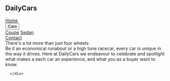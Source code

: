 <!DOCTYPE html>
<html lang="en">

<head>
  <link rel="stylesheet" type="text/css" href="assets/css/style.css">
  <meta charset="UTF-8">
  <meta name="viewport" content="width=device-width, initial-scale=1.0">
  <meta http-equiv="X-UA-Compatible" content="ie=edge">
  <title>Document</title>
</head>

<body>
 <!-- Hero image call -->
  <div class="bannerimage">
    <div class="mainheader">
      <h2 class="title">DailyCars</h2>
    </div>
  </div>
  <nav><!-- Nav content starts -->
    <a class="navigationtabs" href="home.html">Home</a>
    <div class="dropdown">
      <button class="dropbutton">Cars</button>
      <div class="dropdown-content">
        <a href="coupe.html">Coupe</a>
        <a href="sedan.html">Sedan</a>
      </div>
    </div>
    <a class="navigationtabs" href="contact.html">Contact</a>
  </nav>

  <section class="sectionbox"><!-- Small content Blurb below -->
    <div class="sectionheadings">There's a lot more than just four wheels:</div>
      <div class="paragraphtext">
        Be it an economical runabout or a high tune racecar, every car is unique
        in the way it drives. Here at DailyCars we endeavour to celebrate and spotlight
        what makes a each car an experience, and what you as a buyer want to know.

      </div>
  </section>
</body>

</html>